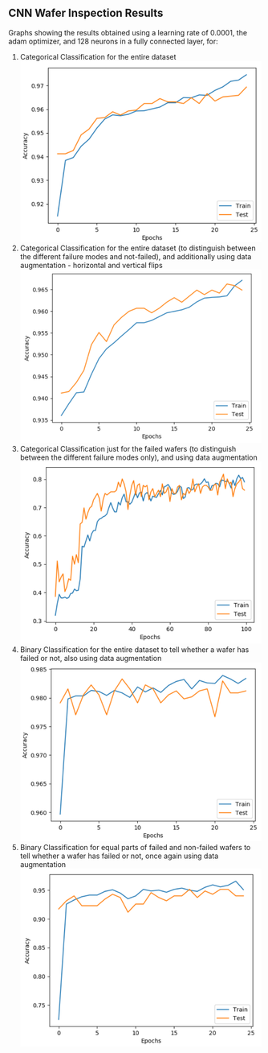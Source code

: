 ## CNN Wafer Inspection Results

Graphs showing the results obtained using a learning rate of 0.0001, the adam optimizer, and 128 neurons in a fully connected layer, for:
1. Categorical Classification for the entire dataset
![](results/categorical_entire_dataset.png)
2. Categorical Classification for the entire dataset (to distinguish between the different failure modes and not-failed), and additionally using data augmentation - horizontal and vertical flips
![](results/categorical_entire_dataset_augmented.png)
3. Categorical Classification just for the failed wafers (to distinguish between the different failure modes only), and using data augmentation
![](results/categorical_only_failed_augmented.png)
4. Binary Classification for the entire dataset to tell whether a wafer has failed or not, also using data augmentation
![](results/binary_entire_dataset_augmented.png)
5. Binary Classification for equal parts of failed and non-failed wafers to tell whether a wafer has failed or not, once again using data augmentation
![](results/binary_equal_datasets_augmented.png)
